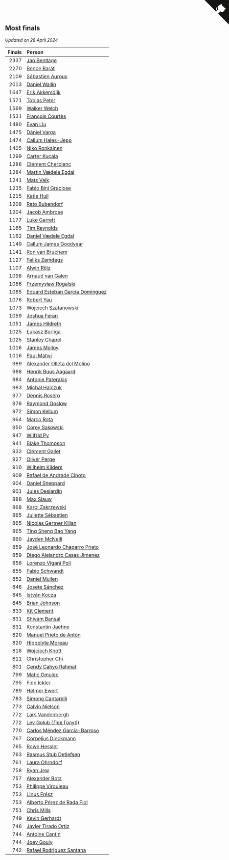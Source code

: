 ## Most finals

*Updated on 28 April 2024*

| Finals | Person |
| ---: | :--- |
| 2337 | [Jan Bentlage](https://www.worldcubeassociation.org/persons/2010BENT01) |
| 2270 | [Bence Barát](https://www.worldcubeassociation.org/persons/2008BARA01) |
| 2109 | [Sébastien Auroux](https://www.worldcubeassociation.org/persons/2008AURO01) |
| 2013 | [Daniel Wallin](https://www.worldcubeassociation.org/persons/2013WALL03) |
| 1647 | [Erik Akkersdijk](https://www.worldcubeassociation.org/persons/2005AKKE01) |
| 1571 | [Tobias Peter](https://www.worldcubeassociation.org/persons/2014PETE03) |
| 1569 | [Walker Welch](https://www.worldcubeassociation.org/persons/2011WELC01) |
| 1531 | [François Courtès](https://www.worldcubeassociation.org/persons/2008COUR01) |
| 1480 | [Evan Liu](https://www.worldcubeassociation.org/persons/2009LIUE01) |
| 1475 | [Dániel Varga](https://www.worldcubeassociation.org/persons/2008VARG01) |
| 1474 | [Callum Hales-Jepp](https://www.worldcubeassociation.org/persons/2012HALE01) |
| 1405 | [Niko Ronkainen](https://www.worldcubeassociation.org/persons/2010RONK01) |
| 1299 | [Carter Kucala](https://www.worldcubeassociation.org/persons/2015KUCA01) |
| 1286 | [Clément Cherblanc](https://www.worldcubeassociation.org/persons/2014CHER05) |
| 1284 | [Martin Vædele Egdal](https://www.worldcubeassociation.org/persons/2013EGDA02) |
| 1241 | [Mats Valk](https://www.worldcubeassociation.org/persons/2007VALK01) |
| 1235 | [Fabio Bini Graciose](https://www.worldcubeassociation.org/persons/2010GRAC02) |
| 1215 | [Katie Hull](https://www.worldcubeassociation.org/persons/2010HULL01) |
| 1208 | [Reto Bubendorf](https://www.worldcubeassociation.org/persons/2012BUBE01) |
| 1204 | [Jacob Ambrose](https://www.worldcubeassociation.org/persons/2010AMBR01) |
| 1177 | [Luke Garrett](https://www.worldcubeassociation.org/persons/2017GARR05) |
| 1165 | [Tim Reynolds](https://www.worldcubeassociation.org/persons/2005REYN01) |
| 1162 | [Daniel Vædele Egdal](https://www.worldcubeassociation.org/persons/2013EGDA01) |
| 1149 | [Callum James Goodyear](https://www.worldcubeassociation.org/persons/2012GOOD02) |
| 1141 | [Ron van Bruchem](https://www.worldcubeassociation.org/persons/2003BRUC01) |
| 1127 | [Feliks Zemdegs](https://www.worldcubeassociation.org/persons/2009ZEMD01) |
| 1107 | [Alwin Rölz](https://www.worldcubeassociation.org/persons/2016ROLZ01) |
| 1098 | [Arnaud van Galen](https://www.worldcubeassociation.org/persons/2006GALE01) |
| 1086 | [Przemysław Rogalski](https://www.worldcubeassociation.org/persons/2013ROGA02) |
| 1085 | [Eduard Esteban García Domínguez](https://www.worldcubeassociation.org/persons/2011EDUA01) |
| 1076 | [Robert Yau](https://www.worldcubeassociation.org/persons/2009YAUR01) |
| 1073 | [Wojciech Szatanowski](https://www.worldcubeassociation.org/persons/2011SZAT01) |
| 1059 | [Joshua Feran](https://www.worldcubeassociation.org/persons/2011FERA01) |
| 1051 | [James Hildreth](https://www.worldcubeassociation.org/persons/2009HILD01) |
| 1025 | [Łukasz Burliga](https://www.worldcubeassociation.org/persons/2013BURL01) |
| 1025 | [Stanley Chapel](https://www.worldcubeassociation.org/persons/2016CHAP04) |
| 1016 | [James Molloy](https://www.worldcubeassociation.org/persons/2011MOLL01) |
| 1016 | [Paul Mahvi](https://www.worldcubeassociation.org/persons/2012MAHV01) |
| 989 | [Alexander Olleta del Molino](https://www.worldcubeassociation.org/persons/2008OLLE01) |
| 988 | [Henrik Buus Aagaard](https://www.worldcubeassociation.org/persons/2006BUUS01) |
| 984 | [Antonie Paterakis](https://www.worldcubeassociation.org/persons/2012PATE01) |
| 983 | [Michał Halczuk](https://www.worldcubeassociation.org/persons/2006HALC01) |
| 977 | [Dennis Rosero](https://www.worldcubeassociation.org/persons/2010ROSE03) |
| 976 | [Raymond Goslow](https://www.worldcubeassociation.org/persons/2014GOSL01) |
| 972 | [Simon Kellum](https://www.worldcubeassociation.org/persons/2016KELL12) |
| 964 | [Marco Rota](https://www.worldcubeassociation.org/persons/2009ROTA01) |
| 950 | [Corey Sakowski](https://www.worldcubeassociation.org/persons/2011SAKO01) |
| 947 | [Wilfrid Py](https://www.worldcubeassociation.org/persons/2016PYWI01) |
| 941 | [Blake Thompson](https://www.worldcubeassociation.org/persons/2010THOM03) |
| 932 | [Clément Gallet](https://www.worldcubeassociation.org/persons/2004GALL02) |
| 927 | [Olivér Perge](https://www.worldcubeassociation.org/persons/2007PERG01) |
| 910 | [Wilhelm Kilders](https://www.worldcubeassociation.org/persons/2010KILD02) |
| 909 | [Rafael de Andrade Cinoto](https://www.worldcubeassociation.org/persons/2007CINO01) |
| 904 | [Daniel Sheppard](https://www.worldcubeassociation.org/persons/2009SHEP01) |
| 901 | [Jules Desjardin](https://www.worldcubeassociation.org/persons/2010DESJ01) |
| 888 | [Max Siauw](https://www.worldcubeassociation.org/persons/2017SIAU02) |
| 868 | [Karol Zakrzewski](https://www.worldcubeassociation.org/persons/2014ZAKR01) |
| 865 | [Juliette Sébastien](https://www.worldcubeassociation.org/persons/2014SEBA01) |
| 865 | [Nicolas Gertner Kilian](https://www.worldcubeassociation.org/persons/2013GERT01) |
| 865 | [Ting Sheng Bao Yang](https://www.worldcubeassociation.org/persons/2008BAOY01) |
| 860 | [Jayden McNeill](https://www.worldcubeassociation.org/persons/2012MCNE01) |
| 859 | [José Leonardo Chaparro Prieto](https://www.worldcubeassociation.org/persons/2011CHAP01) |
| 859 | [Diego Alejandro Casas Jimenez](https://www.worldcubeassociation.org/persons/2014JIME05) |
| 856 | [Lorenzo Vigani Poli](https://www.worldcubeassociation.org/persons/2007POLI01) |
| 855 | [Fabio Schwandt](https://www.worldcubeassociation.org/persons/2014SCHW02) |
| 852 | [Daniel Mullen](https://www.worldcubeassociation.org/persons/2016MULL04) |
| 846 | [Josete Sánchez](https://www.worldcubeassociation.org/persons/2015SANC18) |
| 845 | [István Kocza](https://www.worldcubeassociation.org/persons/2005KOCZ01) |
| 845 | [Brian Johnson](https://www.worldcubeassociation.org/persons/2013JOHN10) |
| 833 | [Kit Clement](https://www.worldcubeassociation.org/persons/2008CLEM01) |
| 831 | [Shivam Bansal](https://www.worldcubeassociation.org/persons/2011BANS02) |
| 831 | [Konstantin Jaehne](https://www.worldcubeassociation.org/persons/2015JAEH01) |
| 820 | [Manuel Prieto de Antón](https://www.worldcubeassociation.org/persons/2015ANTO04) |
| 820 | [Hippolyte Moreau](https://www.worldcubeassociation.org/persons/2008MORE02) |
| 818 | [Wojciech Knott](https://www.worldcubeassociation.org/persons/2011KNOT01) |
| 811 | [Christopher Chi](https://www.worldcubeassociation.org/persons/2014CHIC01) |
| 801 | [Cendy Cahyo Rahmat](https://www.worldcubeassociation.org/persons/2010RAHM02) |
| 799 | [Matic Omulec](https://www.worldcubeassociation.org/persons/2010OMUL02) |
| 795 | [Finn Ickler](https://www.worldcubeassociation.org/persons/2012ICKL01) |
| 789 | [Helmer Ewert](https://www.worldcubeassociation.org/persons/2015EWER01) |
| 783 | [Simone Cantarelli](https://www.worldcubeassociation.org/persons/2012CANT02) |
| 773 | [Calvin Nielson](https://www.worldcubeassociation.org/persons/2014NIEL03) |
| 772 | [Lars Vandenbergh](https://www.worldcubeassociation.org/persons/2003VAND01) |
| 772 | [Lev Golub (Лев Голуб)](https://www.worldcubeassociation.org/persons/2014HOLU01) |
| 770 | [Carlos Méndez García-Barroso](https://www.worldcubeassociation.org/persons/2010GARC02) |
| 767 | [Cornelius Dieckmann](https://www.worldcubeassociation.org/persons/2009DIEC01) |
| 765 | [Rowe Hessler](https://www.worldcubeassociation.org/persons/2007HESS01) |
| 763 | [Rasmus Stub Detlefsen](https://www.worldcubeassociation.org/persons/2014DETL01) |
| 761 | [Laura Ohrndorf](https://www.worldcubeassociation.org/persons/2009OHRN01) |
| 758 | [Ryan Jew](https://www.worldcubeassociation.org/persons/2008JEWR01) |
| 757 | [Alexander Botz](https://www.worldcubeassociation.org/persons/2013BOTZ01) |
| 753 | [Philippe Virouleau](https://www.worldcubeassociation.org/persons/2008VIRO01) |
| 753 | [Linus Frész](https://www.worldcubeassociation.org/persons/2011FRES01) |
| 753 | [Alberto Pérez de Rada Fiol](https://www.worldcubeassociation.org/persons/2011FIOL01) |
| 751 | [Chris Mills](https://www.worldcubeassociation.org/persons/2014MILL04) |
| 749 | [Kevin Gerhardt](https://www.worldcubeassociation.org/persons/2013GERH01) |
| 746 | [Javier Tirado Ortiz](https://www.worldcubeassociation.org/persons/2009TIRA01) |
| 744 | [Antoine Cantin](https://www.worldcubeassociation.org/persons/2010CANT02) |
| 744 | [Joey Gouly](https://www.worldcubeassociation.org/persons/2007GOUL01) |
| 742 | [Rafael Rodriguez Santana](https://www.worldcubeassociation.org/persons/2012SANT12) |


<a href="https://github.com/jonatanklosko/wca_statistics" class="github-corner" aria-label="View source on Github"><svg width="80" height="80" viewBox="0 0 250 250" style="fill:#151513; color:#fff; position: absolute; top: 0; border: 0; right: 0;" aria-hidden="true"><path d="M0,0 L115,115 L130,115 L142,142 L250,250 L250,0 Z"></path><path d="M128.3,109.0 C113.8,99.7 119.0,89.6 119.0,89.6 C122.0,82.7 120.5,78.6 120.5,78.6 C119.2,72.0 123.4,76.3 123.4,76.3 C127.3,80.9 125.5,87.3 125.5,87.3 C122.9,97.6 130.6,101.9 134.4,103.2" fill="currentColor" style="transform-origin: 130px 106px;" class="octo-arm"></path><path d="M115.0,115.0 C114.9,115.1 118.7,116.5 119.8,115.4 L133.7,101.6 C136.9,99.2 139.9,98.4 142.2,98.6 C133.8,88.0 127.5,74.4 143.8,58.0 C148.5,53.4 154.0,51.2 159.7,51.0 C160.3,49.4 163.2,43.6 171.4,40.1 C171.4,40.1 176.1,42.5 178.8,56.2 C183.1,58.6 187.2,61.8 190.9,65.4 C194.5,69.0 197.7,73.2 200.1,77.6 C213.8,80.2 216.3,84.9 216.3,84.9 C212.7,93.1 206.9,96.0 205.4,96.6 C205.1,102.4 203.0,107.8 198.3,112.5 C181.9,128.9 168.3,122.5 157.7,114.1 C157.9,116.9 156.7,120.9 152.7,124.9 L141.0,136.5 C139.8,137.7 141.6,141.9 141.8,141.8 Z" fill="currentColor" class="octo-body"></path></svg></a><style>.github-corner:hover .octo-arm{animation:octocat-wave 560ms ease-in-out}@keyframes octocat-wave{0%,100%{transform:rotate(0)}20%,60%{transform:rotate(-25deg)}40%,80%{transform:rotate(10deg)}}@media (max-width:500px){.github-corner:hover .octo-arm{animation:none}.github-corner .octo-arm{animation:octocat-wave 560ms ease-in-out}}</style>
